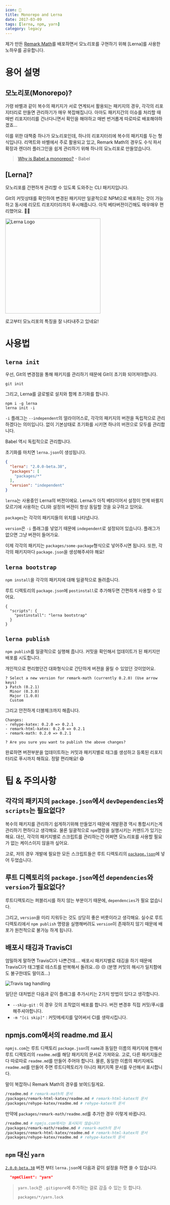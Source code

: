 ```yaml
---
icon: 🐉
title: Monorepo and Lerna
date: 2017-03-09
tags: [lerna, npm, yarn]
category: legacy
---
```


제가 만든 [Remark Math](https://github.com/Rokt33r/remark-math)를 배포하면서 모노리포를 구현하기 위해 [Lerna]를 사용한 노하우를 공유합니다.

# 용어 설명

## 모노리포(Monorepo)?

가령 바벨과 같이 복수의 패키지가 서로 연계되서 활용되는 패키지의 경우, 각각의 리포지터리로 만들면 관리하기가 매우 복잡해집니다. 아마도 패키지간의 이슈를 처리할 때 매번 리포지터리를 건너다니면서 확인을 해야하고 매번 번거롭게 따로따로 배포해야하겠죠...

이를 위한 대책중 하나가 모노리포인데, 하나의 리포지터리에 복수의 패키지를 두는 형식입니다. 리액트와 바벨에서 주로 활용되고 있고, Remark Math의 경우도 수식 파서 확장과 렌더러 플러그인을 쉽게 관리하기 위해 하나의 모노리포로 만들었습니다.

> [Why is Babel a monorepo?](https://github.com/babel/babel/blob/master/doc/design/monorepo.md) - Babel

## [Lerna]?

모노리포를 간편하게 관리할 수 있도록 도와주는 CLI 패키지입니다.

Git의 커밋상태를 확인하여 변경된 패키지만 일괄적으로 NPM으로 배포하는 것이 가능하고 동시에 리모트 리포지터리까지 푸시해줍니다. 아직 베타버젼이긴해도 매우매우 편리했어요. :100::100:

<img src="/assets/images/lerna.png" alt="Lerna Logo" width="300">

로고부터 모노리포의 특징을 잘 나타내주고 있네요!

# 사용법

## `lerna init`

우선, Git의 변경점을 통해 패키지를 관리하기 때문에 Git이 초기화 되어져야합니다.

```
git init
```

그리고, Lerna를 글로벌로 설치와 함께 초기화를 합니다.

```
npm i -g lerna
lerna init -i
```

`-i` 플래그는 `--independent`의 얼라이어스로, 각각의 패키지의 버젼을 독립적으로 관리하겠다는 의미입니다. 없이 기본상태로 초기화를 시키면 하나의 버젼으로 모두를 관리합니다.

Babel 역시 독립적으로 관리합니다.

초기화를 마치면 `lerna.json`이 생성됩니다.

```json
{
  "lerna": "2.0.0-beta.38",
  "packages": [
    "packages/*"
  ],
  "version": "independent"
}
```

`lerna`는 사용중인 Lerna의 버젼이에요. Lerna가 아직 베타이어서 설정이 언제 바뀔지 모르기에 사용하는 CLI와 설정의 버젼이 항상 동일할 것을 요구하고 있어요.

`packages`는 각각의 패키지들의 위치를 나타냅니다.

`version`은 `-i` 플래그를 넣었기 때문에 `independent`로 설정되어 있습니다. 플래그가 없으면 그냥 버젼이 들어가요.

이제 각각의 패키지는 `packages/some-package`형식으로 넣어주시면 됩니다. 또한, 각각의 패키지마다 `package.json`을 생성해주셔야 해요!

## `lerna bootstrap`

`npm install`을 각각의 패키지에 대해 일괄적으로 돌려줍니다.

루트 디렉토리의 `package.json`에 `postinstall`로 추가해두면 간편하게 사용할 수 있어요.

```
{
  "scripts": {
    "postinstall": "lerna bootstrap"
  }
}
```

## `lerna publish`

`npm publish`를 일괄적으로 실행해 줍니다. 커밋을 확인해서 업데이트가 된 패키지만 배포를 시도합니다.

개인적으로 편리했던건 대화형식으로 간단하게 버젼을 올릴 수 있었던 것이었어요.

```
? Select a new version for remark-math (currently 0.2.0) (Use arrow keys)
❯ Patch (0.2.1)
  Minor (0.3.0)
  Major (1.0.0)
  Custom
```

그리고 안전하게 더블체크까지 해줍니다.

```
Changes:
- rehype-katex: 0.2.0 => 0.2.1
- remark-html-katex: 0.2.0 => 0.2.1
- remark-math: 0.2.0 => 0.2.1

? Are you sure you want to publish the above changes?
```

완료하면 버젼부분을 업데이트하는 커밋과 패키지별로 태그를 생성하고 등록된 리포지터리로 푸시까지 해줘요. 정말 편리해요! :smile:

# 팁 & 주의사항

## 각각의 패키지의 `package.json`에서 `devDependencies`와 `scripts`는 필요없다?

복수의 패키지를 관리하기 쉽게하기위해 만들었기 때문에 개발환경 역시 통합시키는게 관리하기 편하다고 생각해요. 물론 일괄적으로 `npm`명령을 실행시키는 커맨드가 있기는 해요. 대신, 각각의 패키지별로 스크립트를 관리하는건 어쩌면 모노리포를 사용할 필요가 없는 케이스이지 않을까 싶어요.

고로, 저의 경우 개발에 필요한 모든 스크립트들은 루트 디렉토리의 [`package.json`](https://github.com/Rokt33r/remark-math/blob/master/package.json)에 넣어 두었습니다.

## 루트 디렉토리의 `package.json`에선 `dependencies`와 `version`가 필요없다?

루트디렉토리는 퍼블리시를 하지 않는 부분이기 때문에, `dependencies`가 필요 없습니다.

그리고, `version`을 미리 지워두는 것도 상당히 좋은 버릇이라고 생각해요. 실수로 루트 디렉토리에서 `npm publish` 명령을 실행해버려도 `version`이 존재하지 않기 때문에 배포가 원천적으로 불가능 하게 됩니다.

## 배포시 태깅과 TravisCI

엄밀하게 말하면 TravisCI가 나쁜건데.... 배포시 패키지별로 태깅을 하기 때문에 TravisCI가 태그별로 테스트를 반복해서 돌려요..😣 😣 (분명 커밋의 해시가 일치함에도 불구한데도 말이죠...)

![Travis tag handling](/assets/images/travisci-tag-handling.png)

일단은 대처법은 다음과 같이 플래그를 추가시키는 2가지 방법이 있다고 생각합니다.

- `--skip-git` : 이 경우 깃의 조작없이 배포를 합니다. 버전 변경후 직접 커밋/푸시를 해주셔야합니다.
- `-m "[ci skip]"` : 커밋메세지를 덮어써서 CI를 생략시킵니다.

## npmjs.com에서의 readme.md 표시

`npmjs.com`는 루트 디렉토리 `package.json`의 `name`과 동일한 이름의 패키지에 한해서 루트 디렉토리의 `readme.md`를 해당 패키지의 문서로 가져와요. 고로, 다른 패키지들은 다 따로따로 `readme.md`를 만들어 주어야 합니다. 물론, 동일한 이름의 패키지에도 `readme.md`를 만들어 주면 루트디렉토리가 아니라 패키지쪽 문서를 우선해서 표시합니다.

말이 복잡하니 Remark Math의 경우를 보여드릴게요.

```sh
/readme.md # remark-math의 문서
/packages/remark-html-katex/readme.md # remark-html-katex의 문서
/packages/rehype-katex/readme.md # rehype-katex의 문서
```

만약에 `packages/remark-math/readme.md`를 추가한 경우 이렇게 바뀝니다.

```sh
/readme.md # npmjs.com에서는 표시되지 않습니다!
/packages/remark-math/readme.md # remark-math의 문서
/packages/remark-html-katex/readme.md # remark-html-katex의 문서
/packages/rehype-katex/readme.md # rehype-katex의 문서
```

## `npm` 대신 `yarn`

[`2.0.0-beta.38`](https://github.com/lerna/lerna/releases/tag/v2.0.0-beta.38) 버젼 부터 `lerna.json`에 다음과 같이 설정을 하면 쓸 수 있습니다.

```json
  "npmClient": "yarn"
```

> `yarn.lock`은 `.gitignore`에 추가하는 걸로 감출 수 있는 듯 합니다.
>
> ```
> packages/*/yarn.lock
> ```
